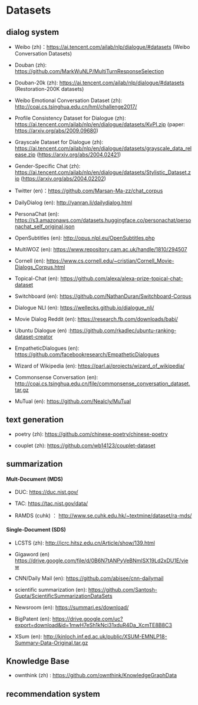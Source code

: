 # Datasets

## dialog system

- Weibo (zh)：https://ai.tencent.com/ailab/nlp/dialogue/#datasets  (Weibo Conversation Datasets)

- Douban (zh): https://github.com/MarkWuNLP/MultiTurnResponseSelection

- Douban-20k (zh): https://ai.tencent.com/ailab/nlp/dialogue/#datasets  (Restoration-200K datasets)

- Weibo Emotional Conversation Dataset (zh): http://coai.cs.tsinghua.edu.cn/hml/challenge2017/

- Profile Consistency Dataset for Dialogue (zh): https://ai.tencent.com/ailab/nlp/en/dialogue/datasets/KvPI.zip  (paper: https://arxiv.org/abs/2009.09680)

- Grayscale Dataset for Dialogue (zh): https://ai.tencent.com/ailab/nlp/en/dialogue/datasets/grayscale_data_release.zip (https://arxiv.org/abs/2004.02421)

- Gender-Specific Chat (zh): https://ai.tencent.com/ailab/nlp/en/dialogue/datasets/Stylistic_Dataset.zip (https://arxiv.org/abs/2004.02202)

- Twitter (en)：https://github.com/Marsan-Ma-zz/chat_corpus

- DailyDialog (en): http://yanran.li/dailydialog.html

- PersonaChat (en): https://s3.amazonaws.com/datasets.huggingface.co/personachat/personachat_self_original.json

- OpenSubtitles (en): http://opus.nlpl.eu/OpenSubtitles.php

- MultiWOZ (en): https://www.repository.cam.ac.uk/handle/1810/294507

- Cornell (en): https://www.cs.cornell.edu/~cristian/Cornell_Movie-Dialogs_Corpus.html

- Topical-Chat (en): https://github.com/alexa/alexa-prize-topical-chat-dataset

- Switchboard (en): https://github.com/NathanDuran/Switchboard-Corpus

- Dialogue NLI (en): https://wellecks.github.io/dialogue_nli/

- Movie Dialog Reddit (en): https://research.fb.com/downloads/babi/

- Ubuntu Dialogue (en) :https://github.com/rkadlec/ubuntu-ranking-dataset-creator

- EmpatheticDialogues (en): https://github.com/facebookresearch/EmpatheticDialogues

- Wizard of Wikipedia (en): https://parl.ai/projects/wizard_of_wikipedia/

- Commonsense Conversation (en): http://coai.cs.tsinghua.edu.cn/file/commonsense_conversation_dataset.tar.gz 

- MuTual (en): https://github.com/Nealcly/MuTual



## text generation

- poetry (zh): https://github.com/chinese-poetry/chinese-poetry

- couplet (zh): https://github.com/wb14123/couplet-dataset

## summarization

#### Mult-Document (MDS)

- DUC: https://duc.nist.gov/

- TAC: https://tac.nist.gov/data/

- RAMDS (cuhk) ： http://www.se.cuhk.edu.hk/~textmine/dataset/ra-mds/

#### Single-Document (SDS)

- LCSTS (zh): http://icrc.hitsz.edu.cn/Article/show/139.html

- Gigaword (en) https://drive.google.com/file/d/0B6N7tANPyVeBNmlSX19Ld2xDU1E/view

- CNN/Daily Mail (en): https://github.com/abisee/cnn-dailymail

- scientific summarization (en): https://github.com/Santosh-Gupta/ScientificSummarizationDataSets

- Newsroom (en): https://summari.es/download/ 

- BigPatent (en): https://drive.google.com/uc?export=download&id=1mwH7eSh1kNci31xduR4Da_XcmTE8B8C3

- XSum (en): http://kinloch.inf.ed.ac.uk/public/XSUM-EMNLP18-Summary-Data-Original.tar.gz

## Knowledge Base

- ownthink (zh) : https://github.com/ownthink/KnowledgeGraphData

## recommendation system
